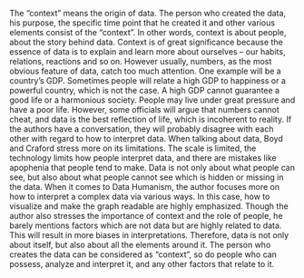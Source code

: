 The “context” means the origin of data. The person who created the data, his purpose, the specific time point that he created it and other various elements consist of the “context”. In other words, context is about people, about the story behind data. Context is of great significance because the essence of data is to explain and learn more about ourselves – our habits, relations, reactions and so on. However usually, numbers, as the most obvious feature of data, catch too much attention. One example will be a country’s GDP. Sometimes people will relate a high GDP to happiness or a powerful country, which is not the case.  A high GDP cannot guarantee a good life or a harmonious society. People may live under great pressure and have a poor life. However, some officials will argue that numbers cannot cheat, and data is the best reflection of life, which is incoherent to reality. 
If the authors have a conversation, they will probably disagree with each other with regard to how to interpret data. When talking about data, Boyd and Craford stress more on its limitations. The scale is limited, the technology limits how people interpret data, and there are mistakes like apophenia that people tend to make. Data is not only about what people can see, but also about what people cannot see which is hidden or missing in the data. When it comes to Data Humanism, the author focuses more on how to interpret a complex data via various ways. In this case, how to visualize and make the graph readable are highly emphasized. Though the author also stresses the importance of context and the role of people, he barely mentions factors which are not data but are highly related to data. This will result in more biases in interpretations. Therefore, data is not only about itself, but also about all the elements around it. The person who creates the data can be considered as “context”, so do people who can possess, analyze and interpret it, and any other factors that relate to it. 
